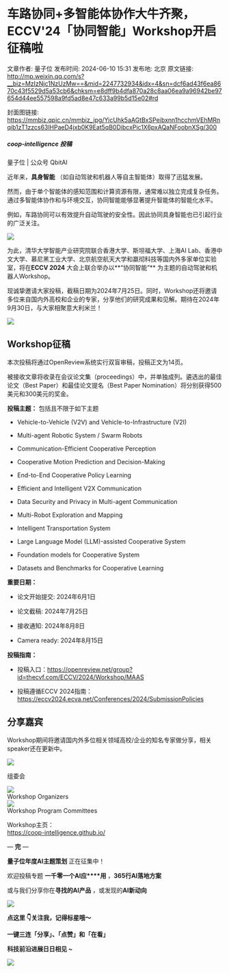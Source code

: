 # 车路协同+多智能体协作大牛齐聚，ECCV'24「协同智能」Workshop开启征稿啦

文章作者: 量子位
发布时间: 2024-06-10 15:31
发布地: 北京
原文链接: http://mp.weixin.qq.com/s?__biz=MzIzNjc1NzUzMw==&mid=2247732934&idx=4&sn=dcf6ad43f6ea8670c43f5529d5a53cb6&chksm=e8dff9b4dfa870a28c8aa06ea9a96942be97654d44ee557598a9fd5ad8e47c633a99b5d15e02#rd

封面图链接: https://mmbiz.qpic.cn/mmbiz_jpg/YicUhk5aAGtBxSPeibxnn1hcchmVEhMRnqib1zT1zzcs63lHPaeD4jxb0K9Eat5qB0DibcxPic1X6pxAQaNFoobnXSg/300

##### coop-intelligence 投稿  
量子位 | 公众号 QbitAI

近年来，**具身智能** （如自动驾驶和机器人等自主智能体）取得了迅猛发展。

然而，由于单个智能体的感知范围和计算资源有限，通常难以独立完成复杂任务。通过多智能体协作和与环境交互，协同智能能够显著提升智能体的智能化水平。

例如，车路协同可以有效提升自动驾驶的安全性。因此协同具身智能也已引起行业的广泛关注。

![](https://mmbiz.qpic.cn/mmbiz_png/YicUhk5aAGtBxSPeibxnn1hcchmVEhMRnqDprMGX0xFibYlqofyfyksxJZ8zOqF9CjvbJhtTj1vzrP63YuHxVdvqA/640?wx_fmt=png&from=appmsg)

为此，清华大学智能产业研究院联合香港大学、斯坦福大学、上海AI
Lab、香港中文大学、慕尼黑工业大学、北京航空航天大学和嬴彻科技等国内外多家单位实验室，将在**ECCV 2024** 大会上联合举办以**“协同智能”**
为主题的自动驾驶和机器人Workshop。

现诚挚邀请大家投稿，截稿日期为2024年7月25日。同时，Workshop还将邀请多位来自国内外高校和企业的专家，分享他们的研究成果和见解。期待在2024年9月30日，与大家相聚意大利米兰！

![](https://mmbiz.qpic.cn/mmbiz_png/YicUhk5aAGtBxSPeibxnn1hcchmVEhMRnqks9cgPXtibog98DIWbleEpKR9CBJbqDJO4HRkvhGZ7HmGLgwYYO3HZA/640?wx_fmt=png&from=appmsg)

## Workshop征稿

本次投稿将通过OpenReview系统实行双盲审稿，投稿正文为14页。

被接收文章将收录在会议论文集（proceedings）中，并单独成列。遴选出的最佳论文（Best Paper）和最佳论文提名（Best Paper
Nomination）将分别获得500美元和300美元的奖金。

**投稿主题：** 包括且不限于如下主题

  * Vehicle-to-Vehicle (V2V) and Vehicle-to-Infrastructure (V2I)

  * Multi-agent Robotic System / Swarm Robots

  * Communication-Efficient Cooperative Perception

  * Cooperative Motion Prediction and Decision-Making

  * End-to-End Cooperative Policy Learning

  * Efficient and Intelligent V2X Communication

  * Data Security and Privacy in Multi-agent Communication

  * Multi-Robot Exploration and Mapping

  * Intelligent Transportation System

  * Large Language Model (LLM)-assisted Cooperative System

  * Foundation models for Cooperative System

  * Datasets and Benchmarks for Cooperative Learning

**重要日期：**

  * 论文开始提交: 2024年6月1日

  * 论文截稿: 2024年7月25日

  * 接收通知: 2024年8月8日

  * Camera ready: 2024年8月15日

**投稿指南：**

  * 投稿入口：https://openreview.net/group?id=thecvf.com/ECCV/2024/Workshop/MAAS

  * 投稿遵循ECCV 2024指南：https://eccv2024.ecva.net/Conferences/2024/SubmissionPolicies

## 分享嘉宾

Workshop期间将邀请国内外多位相关领域高校/企业的知名专家做分享，相关speaker还在更新中。

![](https://mmbiz.qpic.cn/mmbiz_png/YicUhk5aAGtBxSPeibxnn1hcchmVEhMRnq7icD2SHYPTpNiaYeYvbPokqExSQ2OrjdoT4SIst88BUe2jnTic3Rxgjxw/640?wx_fmt=png&from=appmsg)

组委会

![](https://mmbiz.qpic.cn/mmbiz_png/YicUhk5aAGtBxSPeibxnn1hcchmVEhMRnqcCcicxc1b1SiaLFic0Tx6hyk4sNF8fr406WBMeqvNt5UgZ7cRMFr2xPsw/640?wx_fmt=png&from=appmsg)  
Workshop Organizers  
![](https://mmbiz.qpic.cn/mmbiz_png/YicUhk5aAGtBxSPeibxnn1hcchmVEhMRnqKQytTOuajiaXjX2RlqxSE7HzAAAWgJeO1rgesIM4RENPU6yypX2XH7Q/640?wx_fmt=png&from=appmsg)  
Workshop Program Committees

Workshop主页：  
https://coop-intelligence.github.io/

— **完** —

**量子位年度AI主题策划** 正在征集中！

欢迎投稿专题 **一千零一个AI应****用** ，**365行AI落地方案**

或与我们分享你在**寻找的AI产品** ，或发现的**AI新动向**

![](https://mmbiz.qpic.cn/mmbiz_png/YicUhk5aAGtDpTavEwUl8aOlFLGHaPnaKXJcMUeJtGXVLliac6P6XxYHIKhnz0NPUgVvlrXAvJC33ibh8aYDdyudA/640?wx_fmt=png&from=appmsg)

  

**点这里 👇关注我，记得标星哦～**

**一键三连「分享」、「点赞」和「在看」**

**科技前沿进展日日相见 ~**

![](https://mmbiz.qpic.cn/mmbiz_svg/g9RQicMD01M0tYoRQT2cMQRmPS5ZDyrrfzeksiay90KaDzlGBH61icqHxmgFKfvfXtVuwTHV740CDLAaXU1LIfZyoJEpYKcRIiaE/640?wx_fmt=svg)

